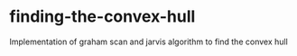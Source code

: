 # finding-the-convex-hull
Implementation of graham scan and jarvis algorithm to find the convex hull

